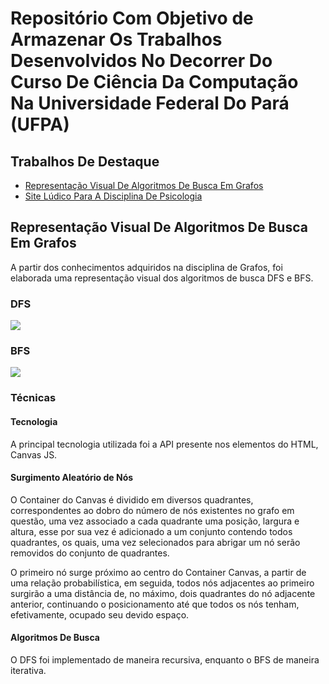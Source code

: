 # Repositório Com Objetivo de Armazenar Os Trabalhos Desenvolvidos No Decorrer Do Curso De Ciência Da Computação Na Universidade Federal Do Pará (UFPA)

## Trabalhos De Destaque

* [Representação Visual De Algoritmos De Busca Em Grafos](representação-visual-de-algoritmos-de-busca-em-grafos)
* [Site Lúdico Para A Disciplina De Psicologia](site-lúdica-para-a-disciplina-de-psicologia)

## Representação Visual De Algoritmos De Busca Em Grafos

A partir dos conhecimentos adquiridos na disciplina de Grafos, foi elaborada uma representação visual dos algoritmos de busca DFS e BFS.

### DFS
![](https://media4.giphy.com/media/aFbPDE7wLaaOBeLnsW/giphy.gif)

### BFS
![](https://media1.giphy.com/media/7uiYYd40IJTpPUiUhW/giphy.gif)

### Técnicas

#### Tecnologia

A principal tecnologia utilizada foi a API presente nos elementos do HTML, Canvas JS.


#### Surgimento Aleatório de Nós

O Container do Canvas é dividido em diversos quadrantes, correspondentes ao dobro do número de nós existentes no grafo em questão, uma vez associado a cada quadrante uma posição,
largura e altura, esse por sua vez é adicionado a um conjunto contendo todos quadrantes, os quais, uma vez selecionados para abrigar um nó serão removidos do conjunto de quadrantes.

O primeiro nó surge próximo ao centro do Container Canvas, a partir de uma relação probabilística, em seguida, todos nós adjacentes ao primeiro surgirão a uma distância de, no máximo, dois quadrantes
do nó adjacente anterior, continuando o posicionamento até que todos os nós tenham, efetivamente, ocupado seu devido espaço.


#### Algoritmos De Busca

O DFS foi implementado de maneira recursiva, enquanto o BFS de maneira iterativa.

